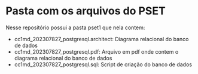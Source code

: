 # Pasta com os arquivos do PSET

Nesse repositório possui a pasta pset1 que nela contem:

- cc1md_202307827_postgresql.architect: Diagrama relacional do banco de dados
- cc1md_202307827_postgresql.pdf: Arquivo em pdf onde contem o diagrama relacional do banco de dados
- cc1md_202307827_postgresql.sql: Script de criação do banco de dados
